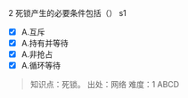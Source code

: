 2
死锁产生的必要条件包括（） s1
- [x] A.互斥
- [x] A.持有并等待
- [x] A.非抢占
- [x] A.循环等待

> 知识点：死锁。
> 出处：网络
> 难度：1
> ABCD

